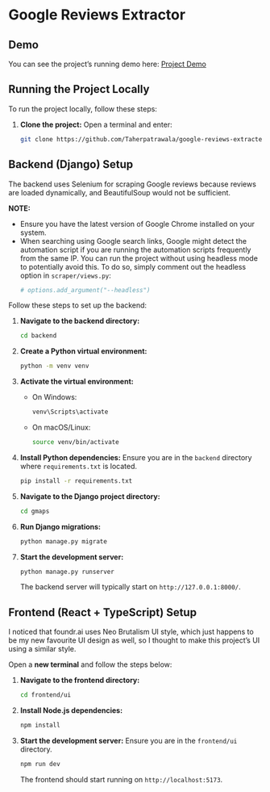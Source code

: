 # Google Reviews Extractor

## Demo

You can see the project’s running demo here:
[Project Demo](https://drive.google.com/file/d/1pV8F8_wivbrD0PmCGV-PWNjbWWLG-HeW/view?usp=sharing)

## Running the Project Locally

To run the project locally, follow these steps:

1. **Clone the project:**
   Open a terminal and enter:
   ```bash
   git clone https://github.com/Taherpatrawala/google-reviews-extracter.git
   ```

## Backend (Django) Setup

The backend uses Selenium for scraping Google reviews because reviews are loaded dynamically, and BeautifulSoup would not be sufficient.

**NOTE:**

- Ensure you have the latest version of Google Chrome installed on your system.
- When searching using Google search links, Google might detect the automation script if you are running the automation scripts frequently from the same IP. You can run the project without using headless mode to potentially avoid this. To do so, simply comment out the headless option in `scraper/views.py`:
  ```python
  # options.add_argument("--headless")
  ```

Follow these steps to set up the backend:

1. **Navigate to the backend directory:**

   ```bash
   cd backend
   ```

2. **Create a Python virtual environment:**

   ```bash
   python -m venv venv
   ```

3. **Activate the virtual environment:**

   - On Windows:
     ```bash
     venv\Scripts\activate
     ```
   - On macOS/Linux:
     ```bash
     source venv/bin/activate
     ```

4. **Install Python dependencies:**
   Ensure you are in the `backend` directory where `requirements.txt` is located.

   ```bash
   pip install -r requirements.txt
   ```

5. **Navigate to the Django project directory:**

   ```bash
   cd gmaps
   ```

6. **Run Django migrations:**

   ```bash
   python manage.py migrate
   ```

7. **Start the development server:**

   ```bash
   python manage.py runserver
   ```

   The backend server will typically start on `http://127.0.0.1:8000/`.

## Frontend (React + TypeScript) Setup

I noticed that foundr.ai uses Neo Brutalism UI style, which just happens to be my new favourite UI design as well, so I thought to make this project’s UI using a similar style.

Open a **new terminal** and follow the steps below:

1. **Navigate to the frontend directory:**

   ```bash
   cd frontend/ui
   ```

2. **Install Node.js dependencies:**

   ```bash
   npm install
   ```

3. **Start the development server:**
   Ensure you are in the `frontend/ui` directory.

   ```bash
   npm run dev
   ```

   The frontend should start running on `http://localhost:5173`.
